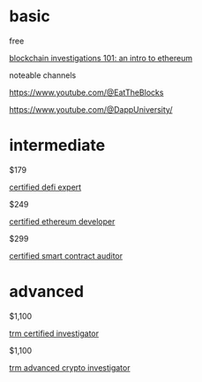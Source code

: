 # basic

free

[blockchain investigations 101: an intro to ethereum](https://youtu.be/mBW7djo_fg8)

noteable channels

https://www.youtube.com/@EatTheBlocks

https://www.youtube.com/@DappUniversity/

# intermediate

$179

[certified defi expert](https://www.blockchain-council.org/certifications/certified-defi-expert-course)

$249

[certified ethereum developer](https://www.blockchain-council.org/certifications/certified-ethereum-developer)

$299

[certified smart contract auditor](https://www.blockchain-council.org/certifications/certified-smart-contract-auditor)

# advanced

$1,100

[trm certified investigator](https://www.trmlabs.com/certified-investigator#demo-request)

$1,100

[trm advanced crypto investigator](https://www.trmlabs.com/advanced-crypto-investigator)
